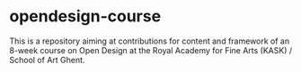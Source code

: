 # opendesign-course
This is a repository aiming at contributions for content and framework of an 8-week course on Open Design at the Royal Academy for Fine Arts (KASK) / School of Art Ghent.
